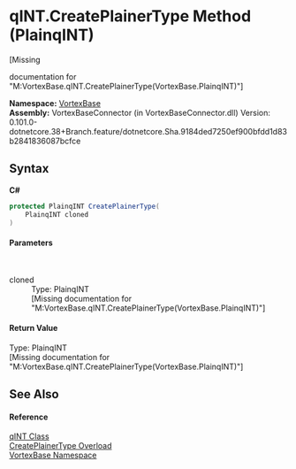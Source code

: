 # qINT.CreatePlainerType Method (PlainqINT)
 

\[Missing <summary> documentation for "M:VortexBase.qINT.CreatePlainerType(VortexBase.PlainqINT)"\]

**Namespace:**&nbsp;<a href="N_VortexBase.md">VortexBase</a><br />**Assembly:**&nbsp;VortexBaseConnector (in VortexBaseConnector.dll) Version: 0.101.0-dotnetcore.38+Branch.feature/dotnetcore.Sha.9184ded7250ef900bfdd1d83b2841836087bcfce

## Syntax

**C#**<br />
``` C#
protected PlainqINT CreatePlainerType(
	PlainqINT cloned
)
```


#### Parameters
&nbsp;<dl><dt>cloned</dt><dd>Type: PlainqINT<br />\[Missing <param name="cloned"/> documentation for "M:VortexBase.qINT.CreatePlainerType(VortexBase.PlainqINT)"\]</dd></dl>

#### Return Value
Type: PlainqINT<br />\[Missing <returns> documentation for "M:VortexBase.qINT.CreatePlainerType(VortexBase.PlainqINT)"\]

## See Also


#### Reference
<a href="T_VortexBase_qINT.md">qINT Class</a><br /><a href="Overload_VortexBase_qINT_CreatePlainerType.md">CreatePlainerType Overload</a><br /><a href="N_VortexBase.md">VortexBase Namespace</a><br />